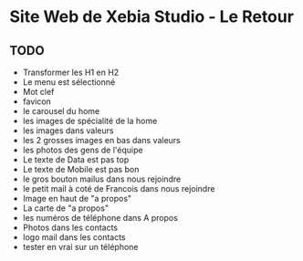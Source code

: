 Site Web de Xebia Studio - Le Retour
====================================



TODO
----

 * Transformer les H1 en H2
 * Le menu est sélectionné
 * Mot clef
 * favicon
 * le carousel du home
 * les images de spécialité de la home
 * les images dans valeurs
 * les 2 grosses images en bas dans valeurs
 * les photos des gens de l'équipe
 * Le texte de Data est pas top
 * Le texte de Mobile est pas bon
 * le gros bouton mailus dans nous rejoindre
 * le petit mail à coté de Francois dans nous rejoindre
 * Image en haut de "a propos"
 * La carte de "a propos"
 * les numéros de téléphone dans A propos
 * Photos dans les contacts
 * logo mail dans les contacts
 * tester en vrai sur un téléphone
